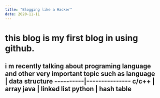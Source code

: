 ```yaml
---
title: "Blogging like a Hacker"
date: 2020-11-11
---
```


# this blog is my first blog in using github.
i m recently talking about programing language and other very important topic 
such as 
 language | data structure
----------|---------------
c/c++     | array
java      | linked list
python    | hash table
--------------------------
